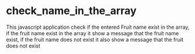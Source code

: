 # check_name_in_the_array
This javascript application check if the entered Fruit name exist in the array, if the fruit name exist in the array it show a message that the fruit name exist, if the fruit name does not exist it also show a message that the fruit does not exist
